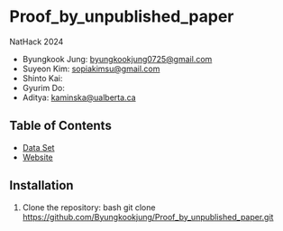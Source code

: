 # Proof_by_unpublished_paper
NatHack 2024 

- Byungkook Jung: byungkookjung0725@gmail.com
- Suyeon Kim: sopiakimsu@gmail.com
- Shinto Kai: 
- Gyurim Do: 
- Aditya: kaminska@ualberta.ca


## Table of Contents

- [Data Set](#DataSet)
- [Website](#Website)

## Installation

1. Clone the repository:
   bash
   git clone https://github.com/Byungkookjung/Proof_by_unpublished_paper.git
